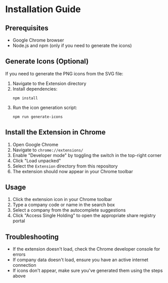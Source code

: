 # Installation Guide

## Prerequisites

- Google Chrome browser
- Node.js and npm (only if you need to generate the icons)

## Generate Icons (Optional)

If you need to generate the PNG icons from the SVG file:

1. Navigate to the Extension directory
2. Install dependencies:
   ```
   npm install
   ```
3. Run the icon generation script:
   ```
   npm run generate-icons
   ```

## Install the Extension in Chrome

1. Open Google Chrome
2. Navigate to `chrome://extensions/`
3. Enable "Developer mode" by toggling the switch in the top-right corner
4. Click "Load unpacked"
5. Select the `Extension` directory from this repository
6. The extension should now appear in your Chrome toolbar

## Usage

1. Click the extension icon in your Chrome toolbar
2. Type a company code or name in the search box
3. Select a company from the autocomplete suggestions
4. Click "Access Single Holding" to open the appropriate share registry portal

## Troubleshooting

- If the extension doesn't load, check the Chrome developer console for errors
- If company data doesn't load, ensure you have an active internet connection
- If icons don't appear, make sure you've generated them using the steps above 